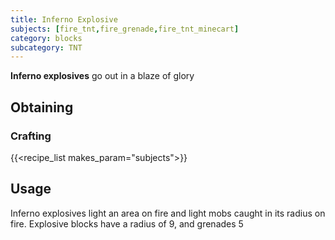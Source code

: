 ```yaml
---
title: Inferno Explosive
subjects: [fire_tnt,fire_grenade,fire_tnt_minecart]
category: blocks
subcategory: TNT
---
```


**Inferno explosives** go out in a blaze of glory

Obtaining
---------

### Crafting
{{<recipe_list makes_param="subjects">}}

Usage
-----

Inferno explosives light an area on fire and light mobs caught in its radius on fire.
Explosive blocks have a radius of 9, and grenades 5